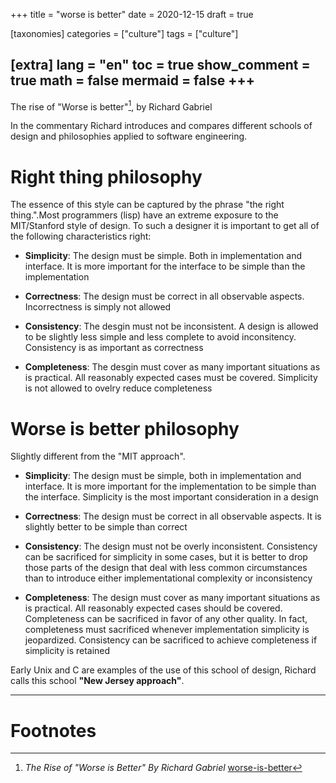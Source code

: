 +++
title = "worse is better"
date = 2020-12-15
draft = true
 

[taxonomies]
categories = ["culture"]
tags = ["culture"]

[extra]
lang = "en"
toc = true
show_comment = true
math = false
mermaid = false
+++
---

The rise of "Worse is better"[^1], by Richard Gabriel

In the commentary Richard introduces and compares different schools of design and philosophies applied to software engineering.
<!-- more -->

# Right thing philosophy

The essence of this style can be captured by the phrase "the right thing.".Most programmers (lisp) have an extreme exposure to the MIT/Stanford style of design. To such a designer it is important to get all of the following characteristics right:

- **Simplicity**: The design must be simple. Both in implementation and interface. It is more important for the interface to be simple than the implementation

- **Correctness**: The design must be correct in all observable aspects. Incorrectness is simply not allowed

- **Consistency**: The desgin must not be inconsistent. A design is allowed to be slightly less simple and less complete to avoid inconsitency. Consistency is as important as correctness

- **Completeness**: The desgin must cover as many important situations as is practical. All reasonably expected cases must be covered. Simplicity is not allowed to ovelry reduce completeness

# Worse is better philosophy

Slightly different from the "MIT approach".

- **Simplicity**: The design must be simple, both in implementation and interface. It is more important for the implementation to be simple than the interface. Simplicity is the most important consideration in a design

- **Correctness**: The design must be correct in all observable aspects. It is slightly better to be simple than correct 

- **Consistency**: The design must not be overly inconsistent. Consistency can be sacrificed for simplicity in some cases, but it is better to drop those parts of the design that deal with less common circumstances than to introduce either implementational complexity or inconsistency 

- **Completeness**: The design must cover as many important situations as is practical. All reasonably expected cases should be covered. Completeness can be sacrificed in favor of any other quality. In fact, completeness must sacrificed whenever implementation simplicity is jeopardized. Consistency can be sacrificed to achieve completeness if simplicity is retained

Early Unix and C are examples of the use of this school of design, Richard calls this school **"New Jersey approach"**.

---
# Footnotes

[^1]: *The Rise of "Worse is Better" By Richard Gabriel* [worse-is-better](https://www.jwz.org/doc/worse-is-better.html) 